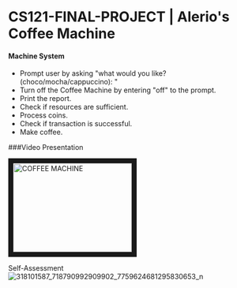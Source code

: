 # CS121-FINAL-PROJECT | Alerio's Coffee Machine
#### Machine System ####

- Prompt user by asking "what would you like? (choco/mocha/cappuccino): "
- Turn off the Coffee Machine by entering "off" to the prompt.
- Print the report.
- Check if resources are sufficient.
- Process coins.
- Check if transaction is successful.
- Make coffee.

###Video Presentation

<a href="http://www.youtube.com/watch?v=VvPprS3g1xU-9Ds" target="_blank"><img src="![image](https://user-images.githubusercontent.com/112956946/206858470-4da34cb8-293a-47b2-92ee-e3717a86c476.png)
/0.jpg" 
alt="COFFEE MACHINE" width="240" height="180" border="10" /></a>


Self-Assessment
![318101587_718790992909902_7759624681295830653_n](https://user-images.githubusercontent.com/112959261/206857325-e5b39bea-da0e-4f8a-bbce-a2325270c281.jpg)


